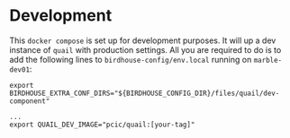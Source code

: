 # Development

This `docker compose` is set up for development purposes. It will up a dev instance of `quail` with production settings. All you are required to do is to add the following lines to `birdhouse-config/env.local` running on `marble-dev01`:

```
export BIRDHOUSE_EXTRA_CONF_DIRS="${BIRDHOUSE_CONFIG_DIR}/files/quail/dev-component"

...
export QUAIL_DEV_IMAGE="pcic/quail:[your-tag]"
